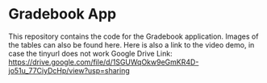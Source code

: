 # Gradebook App
This repository contains the code for the Gradebook application. Images of the tables can also be found here.
Here is also a link to the video demo, in case the tinyurl does not work
Google Drive Link: https://drive.google.com/file/d/1SGUWqOkw9eGmKR4D-jo51u_77CiyDcHp/view?usp=sharing
